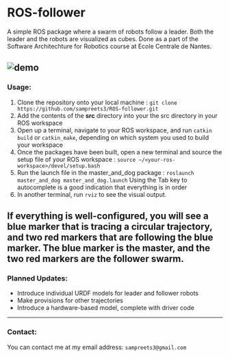 # ROS-follower
A simple ROS package where a swarm of robots follow a leader. Both the leader and the robots are visualized as cubes. Done as a part of the Software Architechture for Robotics course at Ecole Centrale de Nantes.

![demo](imgs/output.gif)
---

### Usage:

  1. Clone the repository onto your local machine : `git clone https://github.com/sampreets3/ROS-follower.git`
  1. Add the contents of the **src** directory into your the src directory in your ROS workspace
  1. Open up a terminal, navigate to your ROS workspace, and run `catkin build` or `catkin_make`, depending on which system you used to build your workspace
  1. Once the packages have been built, open a new terminal and source the setup file of your ROS workspace : `source ~/<your-ros-workspace>/devel/setup.bash`
  1. Run the launch file in the master_and_dog package : `roslaunch master_and_dog master_and_dog.launch` Using the Tab key to autocomplete is a good indication that everything is in order
  1. In another terminal, run `rviz` to see the visual output.

If everything is well-configured, you will see a blue marker that is tracing a circular trajectory, and two red markers that are following the blue marker. The blue marker is the master, and the two red markers are the follower swarm.
---

### Planned Updates:

  * Introduce individual URDF models for leader and follower robots
  * Make provisions for other trajectories
  * Introduce a hardware-based model, complete with driver code
---

### Contact:

You can contact me at my email address: `sampreets3@gmail.com`

